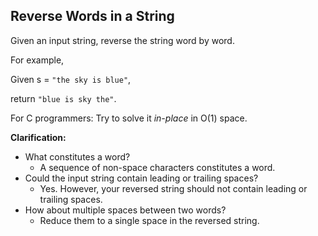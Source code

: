 ## Reverse Words in a String

Given an input string, reverse the string word by word.

For example,

Given s = `"the sky is blue"`,

return `"blue is sky the"`.

For C programmers: Try to solve it *in-place* in O(1) space.

**Clarification:**

* What constitutes a word?
  * A sequence of non-space characters constitutes a word.
* Could the input string contain leading or trailing spaces?
  * Yes. However, your reversed string should not contain leading or trailing spaces.
* How about multiple spaces between two words?
  * Reduce them to a single space in the reversed string.
